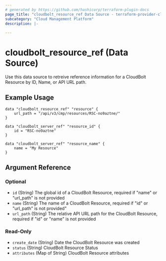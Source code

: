 ```yaml
---
# generated by https://github.com/hashicorp/terraform-plugin-docs
page_title: "cloudbolt_resource_ref Data Source - terraform-provider-cloudbolt"
subcategory: "Cloud Management Platform"
description: |-
  
---
```


# cloudbolt_resource_ref (Data Source)

Use this data source to retreive reference information for a CloudBolt Resource by ID, Name, or API URL path.

## Example Usage
```hcl
data "cloudbolt_resource_ref" "resource" {
    url_path = "/api/v3/cmp/resources/RSC-no9aztne/"
}

data "cloudbolt_server_ref" "resource_id" {
    id = "RSC-no9aztne"
}

data "cloudbolt_server_ref" "resource_name" {
    name = "My Resource"
}
```

<!-- schema generated by tfplugindocs -->
## Argument Reference

### Optional

- `id` (String) The global id of a CloudBolt Resource, required if "name" or "url_path" is not provided
- `name` (String) The name of a CloudBolt Resource, required if "id" or "url_path" is not provided"
- `url_path` (String) The relative API URL path for the CloudBolt Resource, required if "id" or "name" is not provided

### Read-Only

- `create_date` (String) Date the CloudBolt Resource was created
- `status` (String) CloudBolt Resource Status
- `attributes` (Map of String) CloudBolt Resource attributes